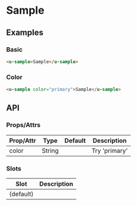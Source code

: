 # Sample

## Examples
### Basic

``` html
<u-sample>Sample</u-sample>
```

### Color

``` html
<u-sample color="primary">Sample</u-sample>
```

## API
### Props/Attrs

| Prop/Attr | Type | Default | Description |
| --------- | ---- | ------- | ----------- |
| color | String | | Try 'primary' |

### Slots

| Slot | Description |
| ---- | ----------- |
| (default) | |
